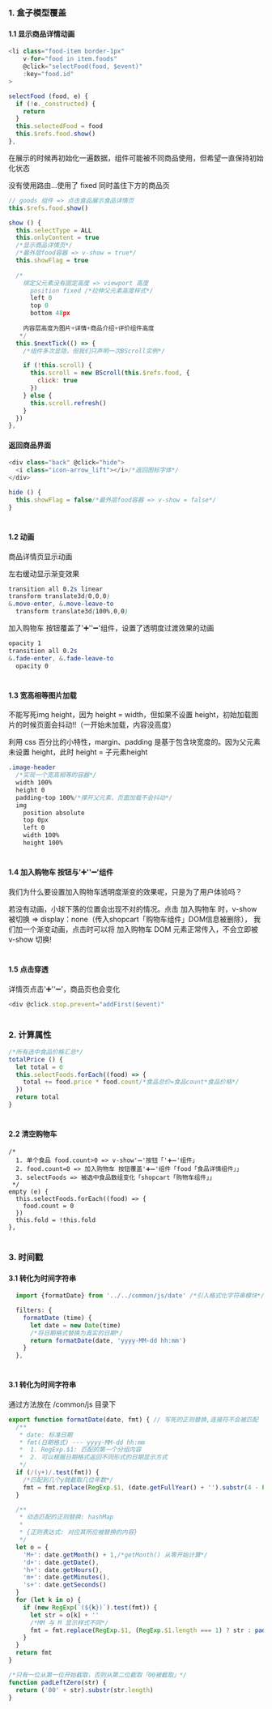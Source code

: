 #
### 1. 盒子模型覆盖

#### 1.1 显示商品详情动画

```js
<li class="food-item border-1px"
    v-for="food in item.foods"
    @click="selectFood(food, $event)"
    :key="food.id"
>

selectFood (food, e) {
  if (!e._constructed) {
    return
  }
  this.selectedFood = food
  this.$refs.food.show()
},
```

在展示的时候再初始化一遍数据，组件可能被不同商品使用，但希望一直保持初始化状态

没有使用路由...使用了 fixed 同时盖住下方的商品页
```js
// goods 组件 => 点击食品展示食品详情页
this.$refs.food.show()

show () { 
  this.selectType = ALL
  this.onlyContent = true
  /*显示商品详情页*/
  /*最外层food容器 => v-show = true*/
  this.showFlag = true 
  
  /*
    绑定父元素没有固定高度 => viewport 高度
      position fixed /*拉伸父元素高度样式*/
      left 0
      top 0
      bottom 48px
     
    内容层高度为图片+详情+商品介绍+评价组件高度
   */
  this.$nextTick(() => {
    /*组件多次显隐，但我们只声明一次BScroll实例*/

    if (!this.scroll) {
      this.scroll = new BScroll(this.$refs.food, {
        click: true
      })
    } else {
      this.scroll.refresh()
    }
  })
},
```

#### 返回商品界面

```js
<div class="back" @click="hide">
  <i class="icon-arrow_lift"></i>/*返回图标字体*/
</div>

hide () {
  this.showFlag = false/*最外层food容器 => v-show = false*/
}
```

#
#### 1.2 动画

商品详情页显示动画

左右缓动显示渐变效果
```css
transition all 0.2s linear
transform translate3d(0,0,0)
&.move-enter, &.move-leave-to
  transform translate3d(100%,0,0)

```

加入购物车 按钮覆盖了'➕''➖'组件，设置了透明度过渡效果的动画
```css
opacity 1
transition all 0.2s
&.fade-enter, &.fade-leave-to
  opacity 0

```

#
#### 1.3 宽高相等图片加载

不能写死img height，因为 height = width，但如果不设置 height，初始加载图片的时候页面会抖动!!（一开始未加载，内容没高度）

利用 css 百分比的小特性，margin、padding 是基于包含块宽度的。因为父元素未设置 height，此时 height = 子元素height

```css
.image-header
  /*实现一个宽高相等的容器*/
  width 100%
  height 0
  padding-top 100%/*撑开父元素，页面加载不会抖动*/
  img
    position absolute
    top 0px
    left 0
    width 100%
    height 100%
```

#
#### 1.4 加入购物车 按钮与'➕''➖'组件

我们为什么要设置加入购物车透明度渐变的效果呢，只是为了用户体验吗？

若没有动画，小球下落的位置会出现不对的情况。点击 加入购物车 时，v-show 被切换 => display：none（传入shopcart「购物车组件」DOM信息被删除），
我们加一个渐变动画，点击时可以将  加入购物车 DOM 元素正常传入，不会立即被 v-show 切换!

#
#### 1.5 点击穿透

详情页点击'➕''➖'，商品页也会变化
```js
<div @click.stop.prevent="addFirst($event)"
```


#
### 2. 计算属性

```js
/*所有选中食品价格汇总*/
totalPrice () {
  let total = 0
  this.selectFoods.forEach((food) => {
    total += food.price * food.count/*食品总价=食品count*食品价格*/
  })
  return total
}
```

#
#### 2.2 清空购物车

```
/*
  1. 单个食品 food.count>0 => v-show'➖'按钮「'➕➖'组件」
  2. food.count=0 => 加入购物车 按钮覆盖'➕➖'组件「food「食品详情组件」」
  3. selectFoods => 被选中食品数组变化「shopcart「购物车组件」」
 */
empty (e) {
  this.selectFoods.forEach((food) => {
    food.count = 0
  })
  this.fold = !this.fold
},
```

#
#
### 3. 时间戳
#### 3.1 转化为时间字符串

```js
  import {formatDate} from '../../common/js/date' /*引入格式化字符串模块*/

  filters: {
    formatDate (time) {
      let date = new Date(time)
      /*将日期格式替换为真实的日期*/
      return formatDate(date, 'yyyy-MM-dd hh:mm')
    }
  },
```

#
#### 3.1 转化为时间字符串

通过方法放在 /common/js 目录下
```js
export function formatDate(date, fmt) { // 写死的正则替换,连接符不会被匹配
  /**
   * date: 标准日期
   * fmt(日期格式) --- yyyy-MM-dd hh:mm
   *  1. RegExp.$1: 匹配的第一个分组内容
   *  2. 可以根据日期格式返回不同形式的日期显示方式
   */
  if (/(y+)/.test(fmt)) {
    /*匹配到几个y就截取几位年数*/
    fmt = fmt.replace(RegExp.$1, (date.getFullYear() + '').substr(4 - RegExp.$1))
  }

  /**
   * 动态匹配的正则替换: hashMap
   * 
   * {正则表达式: 对应其所应被替换的内容}
   */
  let o = {
    'M+': date.getMonth() + 1,/*getMonth() 从零开始计算*/
    'd+': date.getDate(),
    'h+': date.getHours(),
    'm+': date.getMinutes(),
    's+': date.getSeconds()
  }
  for (let k in o) {
    if (new RegExp(`(${k})`).test(fmt)) {
      let str = o[k] + ''
      /*MM 与 M 显示样式不同*/
      fmt = fmt.replace(RegExp.$1, (RegExp.$1.length === 1) ? str : padLeftZero(str))
    }
  }
  return fmt
}

/*只有一位从第一位开始截取，否则从第二位截取「00被截取」*/
function padLeftZero(str) {
  return ('00' + str).substr(str.length)
}
```










